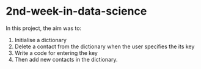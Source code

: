 # 2nd-week-in-data-science

In this project, the aim was to:
1. Initialise a dictionary
2. Delete a contact from the dictionary when the user specifies the its key
3. Write a code for entering the key
4. Then add new contacts in the dictionary.
